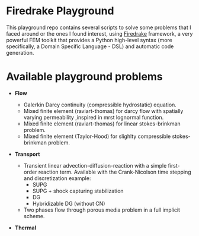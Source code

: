 # Firedrake Playground

This playground repo contains several scripts to solve some problems that I faced around or the ones I found interest, using [Firedrake](https://www.firedrakeproject.org/) framework, a very powerful FEM toolkit that provides a Python high-level syntax (more specifically, a Domain Specific Language - DSL) and automatic code generation.

# Available playground problems
* **Flow**
    * Galerkin Darcy continuity (compressible hydrostatic) equation.
    * Mixed finite element (raviart-thomas) for darcy flow with spatially varying permeability ,inspired in mrst lognormal function.
    * Mixed finite element (raviart-thomas) for linear stokes-brinkman problem.
    * Mixed finite element (Taylor-Hood) for slighlty compressible stokes-brinkman problem.


* **Transport**
    * Transient linear advection-diffusion-reaction with a simple first-order reaction term. Available with the Crank-Nicolson time stepping and discretization example:
        - SUPG
        - SUPG + shock capturing stabilization
        - DG
        - Hybridizable DG (without CN)
    * Two phases flow through porous media problem in a full implicit scheme.

* **Thermal**

